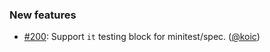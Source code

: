 ### New features

* [#200](https://github.com/rubocop/rubocop-minitest/issues/200): Support `it` testing block for minitest/spec. ([@koic][])

[@koic]: https://github.com/koic
